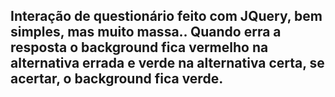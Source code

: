 ## Interação de questionário feito com JQuery, bem simples, mas muito massa.. Quando erra a resposta o background fica vermelho na alternativa errada e verde na alternativa certa, se acertar, o background fica verde.
